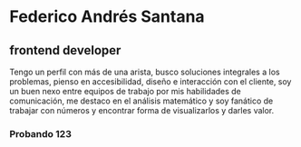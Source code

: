 # Federico Andrés Santana
## frontend developer

Tengo un perfil con más de una arista, busco soluciones integrales a los problemas, pienso en accesibilidad, diseño e interacción con el cliente, soy un buen nexo entre equipos de trabajo por mis habilidades de comunicación, me destaco en el análisis matemático y soy fanático de trabajar con números y encontrar forma de visualizarlos y darles valor. 

<div> <h3>  Probando 123</h3> </div>
<!--
**fedeSantana/fedeSantana** is a ✨ _special_ ✨ repository because its `README.md` (this file) appears on your GitHub profile.

Here are some ideas to get you started:

- 🔭 I’m currently working on ...
- 🌱 I’m currently learning ...
- 👯 I’m looking to collaborate on ...
- 🤔 I’m looking for help with ...
- 💬 Ask me about ...
- 📫 How to reach me: ...
- 😄 Pronouns: ...
- ⚡ Fun fact: ...
-->
